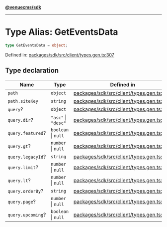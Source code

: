 [**@venuecms/sdk**](../Index.md)

***

# Type Alias: GetEventsData

```ts
type GetEventsData = object;
```

Defined in: [packages/sdk/src/client/types.gen.ts:307](https://github.com/venuecms/sdk/blob/9b35c3f75ba3cd0722f50bc82d98f2f4dd56e037/packages/sdk/src/client/types.gen.ts#L307)

## Type declaration

| Name | Type | Defined in |
| ------ | ------ | ------ |
| <a id="path"></a> `path` | `object` | [packages/sdk/src/client/types.gen.ts:308](https://github.com/venuecms/sdk/blob/9b35c3f75ba3cd0722f50bc82d98f2f4dd56e037/packages/sdk/src/client/types.gen.ts#L308) |
| `path.siteKey` | `string` | [packages/sdk/src/client/types.gen.ts:309](https://github.com/venuecms/sdk/blob/9b35c3f75ba3cd0722f50bc82d98f2f4dd56e037/packages/sdk/src/client/types.gen.ts#L309) |
| <a id="query"></a> `query`? | `object` | [packages/sdk/src/client/types.gen.ts:311](https://github.com/venuecms/sdk/blob/9b35c3f75ba3cd0722f50bc82d98f2f4dd56e037/packages/sdk/src/client/types.gen.ts#L311) |
| `query.dir`? | `"asc"` \| `"desc"` | [packages/sdk/src/client/types.gen.ts:312](https://github.com/venuecms/sdk/blob/9b35c3f75ba3cd0722f50bc82d98f2f4dd56e037/packages/sdk/src/client/types.gen.ts#L312) |
| `query.featured`? | `boolean` \| `null` | [packages/sdk/src/client/types.gen.ts:313](https://github.com/venuecms/sdk/blob/9b35c3f75ba3cd0722f50bc82d98f2f4dd56e037/packages/sdk/src/client/types.gen.ts#L313) |
| `query.gt`? | `number` \| `null` | [packages/sdk/src/client/types.gen.ts:314](https://github.com/venuecms/sdk/blob/9b35c3f75ba3cd0722f50bc82d98f2f4dd56e037/packages/sdk/src/client/types.gen.ts#L314) |
| `query.legacyId`? | `string` | [packages/sdk/src/client/types.gen.ts:315](https://github.com/venuecms/sdk/blob/9b35c3f75ba3cd0722f50bc82d98f2f4dd56e037/packages/sdk/src/client/types.gen.ts#L315) |
| `query.limit`? | `number` \| `null` | [packages/sdk/src/client/types.gen.ts:316](https://github.com/venuecms/sdk/blob/9b35c3f75ba3cd0722f50bc82d98f2f4dd56e037/packages/sdk/src/client/types.gen.ts#L316) |
| `query.lt`? | `number` \| `null` | [packages/sdk/src/client/types.gen.ts:317](https://github.com/venuecms/sdk/blob/9b35c3f75ba3cd0722f50bc82d98f2f4dd56e037/packages/sdk/src/client/types.gen.ts#L317) |
| `query.orderBy`? | `string` | [packages/sdk/src/client/types.gen.ts:318](https://github.com/venuecms/sdk/blob/9b35c3f75ba3cd0722f50bc82d98f2f4dd56e037/packages/sdk/src/client/types.gen.ts#L318) |
| `query.page`? | `number` \| `null` | [packages/sdk/src/client/types.gen.ts:319](https://github.com/venuecms/sdk/blob/9b35c3f75ba3cd0722f50bc82d98f2f4dd56e037/packages/sdk/src/client/types.gen.ts#L319) |
| `query.upcoming`? | `boolean` \| `null` | [packages/sdk/src/client/types.gen.ts:320](https://github.com/venuecms/sdk/blob/9b35c3f75ba3cd0722f50bc82d98f2f4dd56e037/packages/sdk/src/client/types.gen.ts#L320) |
